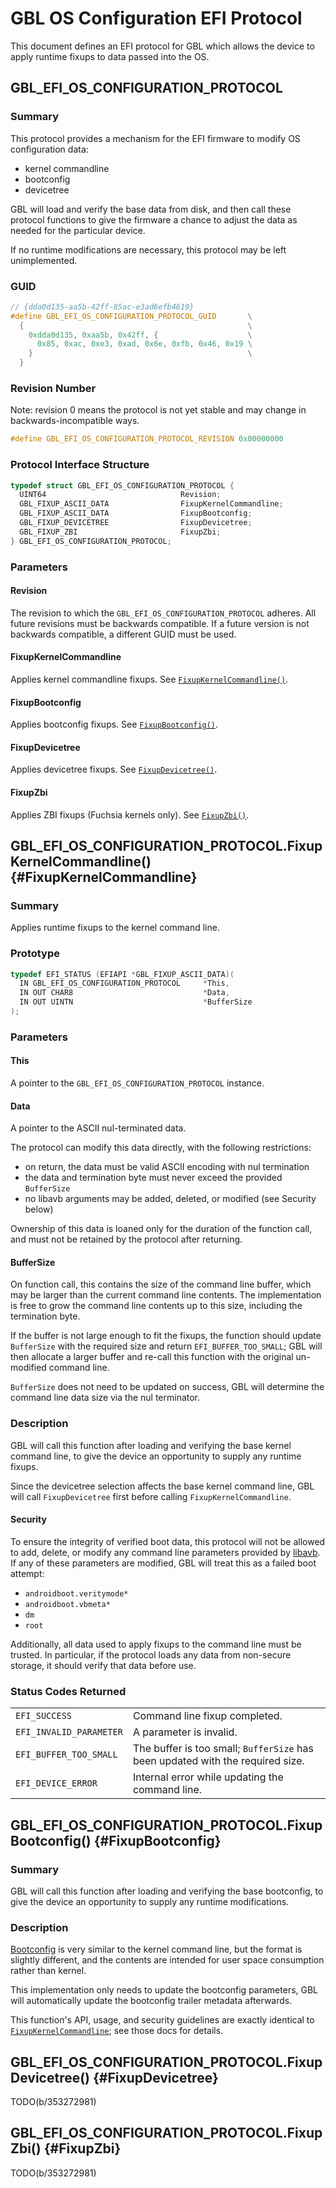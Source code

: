 # GBL OS Configuration EFI Protocol

This document defines an EFI protocol for GBL which allows the device to
apply runtime fixups to data passed into the OS.

## GBL_EFI_OS_CONFIGURATION_PROTOCOL

### Summary

This protocol provides a mechanism for the EFI firmware to modify OS
configuration data:

* kernel commandline
* bootconfig
* devicetree

GBL will load and verify the base data from disk, and then call these protocol
functions to give the firmware a chance to adjust the data as needed for the
particular device.

If no runtime modifications are necessary, this protocol may be left
unimplemented.

### GUID

```c
// {dda0d135-aa5b-42ff-85ac-e3ad6efb4619}
#define GBL_EFI_OS_CONFIGURATION_PROTOCOL_GUID       \
  {                                                  \
    0xdda0d135, 0xaa5b, 0x42ff, {                    \
      0x85, 0xac, 0xe3, 0xad, 0x6e, 0xfb, 0x46, 0x19 \
    }                                                \
  }
```

### Revision Number

Note: revision 0 means the protocol is not yet stable and may change in
backwards-incompatible ways.

```c
#define GBL_EFI_OS_CONFIGURATION_PROTOCOL_REVISION 0x00000000
```

### Protocol Interface Structure

```c
typedef struct GBL_EFI_OS_CONFIGURATION_PROTOCOL {
  UINT64                              Revision;
  GBL_FIXUP_ASCII_DATA                FixupKernelCommandline;
  GBL_FIXUP_ASCII_DATA                FixupBootconfig;
  GBL_FIXUP_DEVICETREE                FixupDevicetree;
  GBL_FIXUP_ZBI                       FixupZbi;
} GBL_EFI_OS_CONFIGURATION_PROTOCOL;
```

### Parameters

#### Revision
The revision to which the `GBL_EFI_OS_CONFIGURATION_PROTOCOL` adheres. All
future revisions must be backwards compatible. If a future version is not
backwards compatible, a different GUID must be used.

#### FixupKernelCommandline
Applies kernel commandline fixups. See
[`FixupKernelCommandline()`](#FixupKernelCommandline).

#### FixupBootconfig
Applies bootconfig fixups. See [`FixupBootconfig()`](#FixupBootconfig).

#### FixupDevicetree
Applies devicetree fixups. See [`FixupDevicetree()`](#FixupDevicetree).

#### FixupZbi
Applies ZBI fixups (Fuchsia kernels only). See [`FixupZbi()`](#FixupZbi).

## GBL_EFI_OS_CONFIGURATION_PROTOCOL.FixupKernelCommandline() {#FixupKernelCommandline}

### Summary

Applies runtime fixups to the kernel command line.

### Prototype

```c
typedef EFI_STATUS (EFIAPI *GBL_FIXUP_ASCII_DATA)(
  IN GBL_EFI_OS_CONFIGURATION_PROTOCOL     *This,
  IN OUT CHAR8                             *Data,
  IN OUT UINTN                             *BufferSize
);
```

### Parameters

#### This
A pointer to the `GBL_EFI_OS_CONFIGURATION_PROTOCOL` instance.

#### Data
A pointer to the ASCII nul-terminated data.

The protocol can modify this data directly, with the following restrictions:
* on return, the data must be valid ASCII encoding with nul termination
* the data and termination byte must never exceed the provided `BufferSize`
* no libavb arguments may be added, deleted, or modified (see Security below)

Ownership of this data is loaned only for the duration of the function call, and
must not be retained by the protocol after returning.

#### BufferSize
On function call, this contains the size of the command line buffer, which may
be larger than the current command line contents. The implementation is free to
grow the command line contents up to this size, including the termination byte.

If the buffer is not large enough to fit the fixups, the function should update
`BufferSize` with the required size and return `EFI_BUFFER_TOO_SMALL`; GBL will
then allocate a larger buffer and re-call this function with the original
un-modified command line.

`BufferSize` does not need to be updated on success, GBL will determine the
command line data size via the nul terminator.

### Description

GBL will call this function after loading and verifying the base kernel command
line, to give the device an opportunity to supply any runtime fixups.

Since the devicetree selection affects the base kernel command line, GBL will
call `FixupDevicetree` first before calling `FixupKernelCommandline`.

#### Security

To ensure the integrity of verified boot data, this protocol will not be
allowed to add, delete, or modify any command line parameters provided by
[libavb](https://source.android.com/docs/security/features/verifiedboot/avb).
If any of these parameters are modified, GBL will treat this as a failed boot
attempt:
* `androidboot.veritymode*`
* `androidboot.vbmeta*`
* `dm`
* `root`

Additionally, all data used to apply fixups to the command line must be trusted.
In particular, if the protocol loads any data from non-secure storage, it should
verify that data before use.

### Status Codes Returned

|||
| ----------- | ----------- |
| `EFI_SUCCESS` | Command line fixup completed. |
| `EFI_INVALID_PARAMETER` | A parameter is invalid. |
| `EFI_BUFFER_TOO_SMALL` | The buffer is too small; `BufferSize` has been updated with the required size. |
| `EFI_DEVICE_ERROR` | Internal error while updating the command line. |

## GBL_EFI_OS_CONFIGURATION_PROTOCOL.FixupBootconfig() {#FixupBootconfig}

### Summary

GBL will call this function after loading and verifying the base bootconfig, to
give the device an opportunity to supply any runtime modifications.

### Description

[Bootconfig](https://source.android.com/docs/core/architecture/bootloader/implementing-bootconfig)
is very similar to the kernel command line, but the format is slightly
different, and the contents are intended for user space consumption rather than
kernel.

This implementation only needs to update the bootconfig parameters, GBL will automatically update
the bootconfig trailer metadata afterwards.

This function's API, usage, and security guidelines are exactly identical to
[`FixupKernelCommandline`](#FixupKernelCommandline); see those docs for details.

## GBL_EFI_OS_CONFIGURATION_PROTOCOL.FixupDevicetree() {#FixupDevicetree}

TODO(b/353272981)

## GBL_EFI_OS_CONFIGURATION_PROTOCOL.FixupZbi() {#FixupZbi}

TODO(b/353272981)
